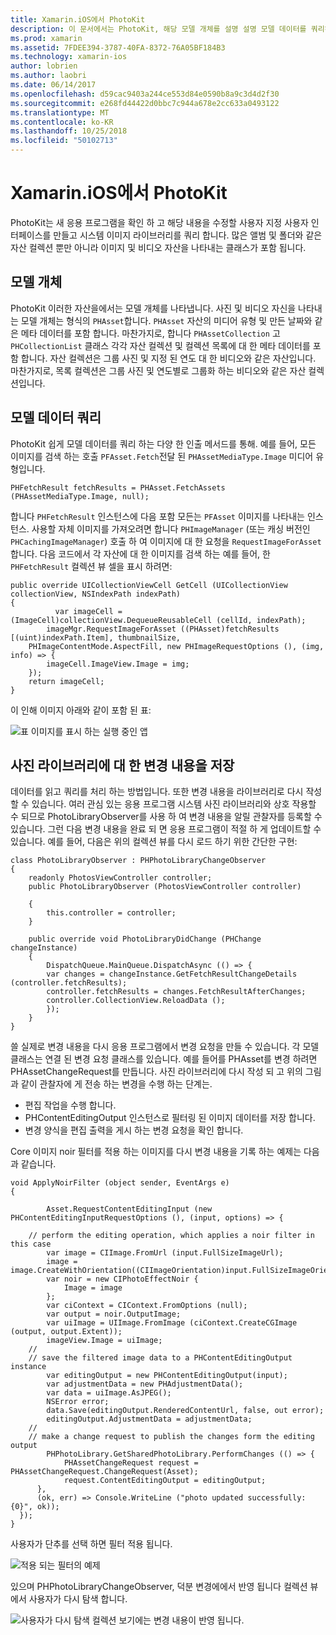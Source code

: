 ```yaml
---
title: Xamarin.iOS에서 PhotoKit
description: 이 문서에서는 PhotoKit, 해당 모델 개체를 설명 설명 모델 데이터를 쿼리하려면 및 사진 라이브러리에 대 한 변경 내용을 저장 하는 방법입니다.
ms.prod: xamarin
ms.assetid: 7FDEE394-3787-40FA-8372-76A05BF184B3
ms.technology: xamarin-ios
author: lobrien
ms.author: laobri
ms.date: 06/14/2017
ms.openlocfilehash: d59cac9403a244ce553d84e0590b8a9c3d4d2f30
ms.sourcegitcommit: e268fd44422d0bbc7c944a678e2cc633a0493122
ms.translationtype: MT
ms.contentlocale: ko-KR
ms.lasthandoff: 10/25/2018
ms.locfileid: "50102713"
---
```

# <a name="photokit-in-xamarinios"></a>Xamarin.iOS에서 PhotoKit

PhotoKit는 새 응용 프로그램을 확인 하 고 해당 내용을 수정할 사용자 지정 사용자 인터페이스를 만들고 시스템 이미지 라이브러리를 쿼리 합니다. 많은 앨범 및 폴더와 같은 자산 컬렉션 뿐만 아니라 이미지 및 비디오 자산을 나타내는 클래스가 포함 됩니다.

## <a name="model-objects"></a>모델 개체

PhotoKit 이러한 자산을에서는 모델 개체를 나타냅니다. 사진 및 비디오 자신을 나타내는 모델 개체는 형식의 `PHAsset`합니다. `PHAsset` 자산의 미디어 유형 및 만든 날짜와 같은 메타 데이터를 포함 합니다.
마찬가지로, 합니다 `PHAssetCollection` 고 `PHCollectionList` 클래스 각각 자산 컬렉션 및 컬렉션 목록에 대 한 메타 데이터를 포함 합니다. 자산 컬렉션은 그룹 사진 및 지정 된 연도 대 한 비디오와 같은 자산입니다. 마찬가지로, 목록 컬렉션은 그룹 사진 및 연도별로 그룹화 하는 비디오와 같은 자산 컬렉션입니다.

## <a name="querying-model-data"></a>모델 데이터 쿼리

PhotoKit 쉽게 모델 데이터를 쿼리 하는 다양 한 인출 메서드를 통해. 예를 들어, 모든 이미지를 검색 하는 호출 `PFAsset.Fetch`전달 된 `PHAssetMediaType.Image` 미디어 유형입니다.

    PHFetchResult fetchResults = PHAsset.FetchAssets (PHAssetMediaType.Image, null);

합니다 `PHFetchResult` 인스턴스에 다음 포함 모든는 `PFAsset` 이미지를 나타내는 인스턴스. 사용할 자체 이미지를 가져오려면 합니다 `PHImageManager` (또는 캐싱 버전인 `PHCachingImageManager`) 호출 하 여 이미지에 대 한 요청을 `RequestImageForAsset`합니다. 다음 코드에서 각 자산에 대 한 이미지를 검색 하는 예를 들어, 한 `PHFetchResult` 컬렉션 뷰 셀을 표시 하려면:


    public override UICollectionViewCell GetCell (UICollectionView collectionView, NSIndexPath indexPath)
    {
              var imageCell = (ImageCell)collectionView.DequeueReusableCell (cellId, indexPath);
            imageMgr.RequestImageForAsset ((PHAsset)fetchResults [(uint)indexPath.Item], thumbnailSize,
        PHImageContentMode.AspectFill, new PHImageRequestOptions (), (img, info) => {
            imageCell.ImageView.Image = img;
        });
        return imageCell;
    }

이 인해 이미지 아래와 같이 포함 된 표:

![](photokit-images/image4.png "표 이미지를 표시 하는 실행 중인 앱")
 
## <a name="saving-changes-to-the-photo-library"></a>사진 라이브러리에 대 한 변경 내용을 저장

데이터를 읽고 쿼리를 처리 하는 방법입니다. 또한 변경 내용을 라이브러리로 다시 작성할 수 있습니다. 여러 관심 있는 응용 프로그램 시스템 사진 라이브러리와 상호 작용할 수 되므로 PhotoLibraryObserver를 사용 하 여 변경 내용을 알릴 관찰자를 등록할 수 있습니다. 그런 다음 변경 내용을 완료 되 면 응용 프로그램이 적절 하 게 업데이트할 수 있습니다. 예를 들어, 다음은 위의 컬렉션 뷰를 다시 로드 하기 위한 간단한 구현:

    class PhotoLibraryObserver : PHPhotoLibraryChangeObserver
    {
        readonly PhotosViewController controller;
        public PhotoLibraryObserver (PhotosViewController controller)
        
        {
            this.controller = controller;
        }
    
        public override void PhotoLibraryDidChange (PHChange changeInstance)
        {
            DispatchQueue.MainQueue.DispatchAsync (() => {
            var changes = changeInstance.GetFetchResultChangeDetails (controller.fetchResults);
            controller.fetchResults = changes.FetchResultAfterChanges;
            controller.CollectionView.ReloadData ();
            });
        }
    }
    
쓸 실제로 변경 내용을 다시 응용 프로그램에서 변경 요청을 만들 수 있습니다. 각 모델 클래스는 연결 된 변경 요청 클래스를 있습니다. 예를 들어를 PHAsset를 변경 하려면 PHAssetChangeRequest를 만듭니다. 사진 라이브러리에 다시 작성 되 고 위의 그림과 같이 관찰자에 게 전송 하는 변경을 수행 하는 단계는.

-   편집 작업을 수행 합니다.
-   PHContentEditingOutput 인스턴스로 필터링 된 이미지 데이터를 저장 합니다.
-   변경 양식을 편집 출력을 게시 하는 변경 요청을 확인 합니다.

Core 이미지 noir 필터를 적용 하는 이미지를 다시 변경 내용을 기록 하는 예제는 다음과 같습니다.

    void ApplyNoirFilter (object sender, EventArgs e)
    {
            
            Asset.RequestContentEditingInput (new PHContentEditingInputRequestOptions (), (input, options) => {
            
        // perform the editing operation, which applies a noir filter in this case
            var image = CIImage.FromUrl (input.FullSizeImageUrl);
            image = image.CreateWithOrientation((CIImageOrientation)input.FullSizeImageOrientation);
            var noir = new CIPhotoEffectNoir {
                Image = image
            };
            var ciContext = CIContext.FromOptions (null);
            var output = noir.OutputImage;
            var uiImage = UIImage.FromImage (ciContext.CreateCGImage (output, output.Extent));
            imageView.Image = uiImage;
        //
        // save the filtered image data to a PHContentEditingOutput instance
            var editingOutput = new PHContentEditingOutput(input);
            var adjustmentData = new PHAdjustmentData();
            var data = uiImage.AsJPEG();
            NSError error;
            data.Save(editingOutput.RenderedContentUrl, false, out error);
            editingOutput.AdjustmentData = adjustmentData;
        //
        // make a change request to publish the changes form the editing output
            PHPhotoLibrary.GetSharedPhotoLibrary.PerformChanges (() => {
                PHAssetChangeRequest request = PHAssetChangeRequest.ChangeRequest(Asset);
                request.ContentEditingOutput = editingOutput;
          },
          (ok, err) => Console.WriteLine ("photo updated successfully: {0}", ok));
      });
    }
    
사용자가 단추를 선택 하면 필터 적용 됩니다.

![](photokit-images/image5.png "적용 되는 필터의 예제")
 
있으며 PHPhotoLibraryChangeObserver, 덕분 변경에에서 반영 됩니다 컬렉션 뷰에서 사용자가 다시 탐색 합니다.

![](photokit-images/image6.png "사용자가 다시 탐색 컬렉션 보기에는 변경 내용이 반영 됩니다.")
